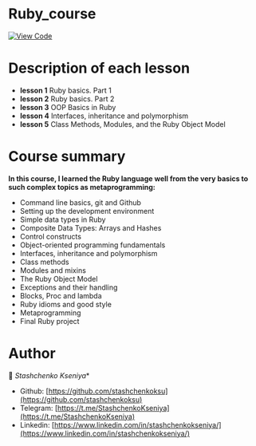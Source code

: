 # Ruby_course

[![View Code](https://img.shields.io/badge/View%20-Code-green)](https://github.com/stashchenkoksu/ruby_course/tree/master)

# Description of each lesson

- **lesson 1** Ruby basics. Part 1
- **lesson 2** Ruby basics. Part 2
- **lesson 3** OOP Basics in Ruby
- **lesson 4** Interfaces, inheritance and polymorphism
- **lesson 5** Class Methods, Modules, and the Ruby Object Model


# Course summary

**In this course, I learned the Ruby language well from the very basics to such complex topics as metaprogramming:**
- Command line basics, git and Github
- Setting up the development environment
- Simple data types in Ruby
- Composite Data Types: Arrays and Hashes
- Control constructs
- Object-oriented programming fundamentals
- Interfaces, inheritance and polymorphism
- Class methods
- Modules and mixins
- The Ruby Object Model
- Exceptions and their handling
- Blocks, Proc and lambda
- Ruby idioms and good style
- Metaprogramming
- Final Ruby project



# Author 

👤 *Stashchenko Kseniya**

- Github: [https://github.com/stashchenkoksu](https://github.com/stashchenkoksu)
- Telegram: [https://t.me/StashchenkoKseniya](https://t.me/StashchenkoKseniya)
- Linkedin: [https://www.linkedin.com/in/stashchenkokseniya/](https://www.linkedin.com/in/stashchenkokseniya/)
